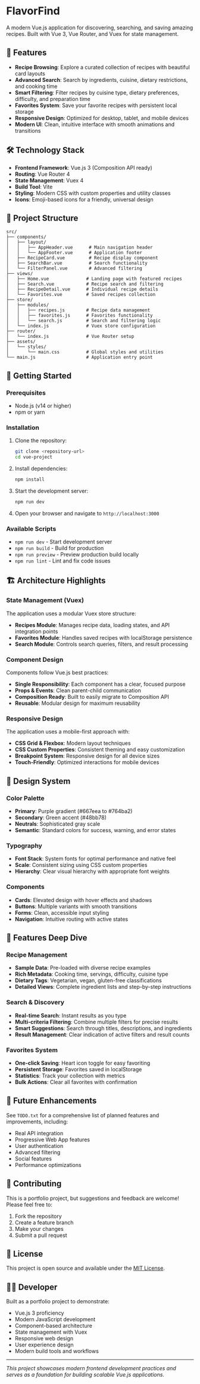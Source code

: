 # FlavorFind

A modern Vue.js application for discovering, searching, and saving amazing recipes. Built with Vue 3, Vue Router, and Vuex for state management.

## 🚀 Features

- **Recipe Browsing**: Explore a curated collection of recipes with beautiful card layouts
- **Advanced Search**: Search by ingredients, cuisine, dietary restrictions, and cooking time
- **Smart Filtering**: Filter recipes by cuisine type, dietary preferences, difficulty, and preparation time
- **Favorites System**: Save your favorite recipes with persistent local storage
- **Responsive Design**: Optimized for desktop, tablet, and mobile devices
- **Modern UI**: Clean, intuitive interface with smooth animations and transitions

## 🛠 Technology Stack

- **Frontend Framework**: Vue.js 3 (Composition API ready)
- **Routing**: Vue Router 4
- **State Management**: Vuex 4
- **Build Tool**: Vite
- **Styling**: Modern CSS with custom properties and utility classes
- **Icons**: Emoji-based icons for a friendly, universal design

## 📁 Project Structure

```
src/
├── components/
│   ├── layout/
│   │   ├── AppHeader.vue      # Main navigation header
│   │   └── AppFooter.vue      # Application footer
│   ├── RecipeCard.vue         # Recipe display component
│   ├── SearchBar.vue          # Search functionality
│   └── FilterPanel.vue        # Advanced filtering
├── views/
│   ├── Home.vue              # Landing page with featured recipes
│   ├── Search.vue            # Recipe search and filtering
│   ├── RecipeDetail.vue      # Individual recipe details
│   └── Favorites.vue         # Saved recipes collection
├── store/
│   ├── modules/
│   │   ├── recipes.js        # Recipe data management
│   │   ├── favorites.js      # Favorites functionality
│   │   └── search.js         # Search and filtering logic
│   └── index.js              # Vuex store configuration
├── router/
│   └── index.js              # Vue Router setup
├── assets/
│   └── styles/
│       └── main.css          # Global styles and utilities
└── main.js                   # Application entry point
```

## 🚀 Getting Started

### Prerequisites

- Node.js (v14 or higher)
- npm or yarn

### Installation

1. Clone the repository:

   ```bash
   git clone <repository-url>
   cd vue-project
   ```

2. Install dependencies:

   ```bash
   npm install
   ```

3. Start the development server:

   ```bash
   npm run dev
   ```

4. Open your browser and navigate to `http://localhost:3000`

### Available Scripts

- `npm run dev` - Start development server
- `npm run build` - Build for production
- `npm run preview` - Preview production build locally
- `npm run lint` - Lint and fix code issues

## 🏗 Architecture Highlights

### State Management (Vuex)

The application uses a modular Vuex store structure:

- **Recipes Module**: Manages recipe data, loading states, and API integration points
- **Favorites Module**: Handles saved recipes with localStorage persistence
- **Search Module**: Controls search queries, filters, and result processing

### Component Design

Components follow Vue.js best practices:

- **Single Responsibility**: Each component has a clear, focused purpose
- **Props & Events**: Clean parent-child communication
- **Composition Ready**: Built to easily migrate to Composition API
- **Reusable**: Modular design for maximum reusability

### Responsive Design

The application uses a mobile-first approach with:

- **CSS Grid & Flexbox**: Modern layout techniques
- **CSS Custom Properties**: Consistent theming and easy customization
- **Breakpoint System**: Responsive design for all device sizes
- **Touch-Friendly**: Optimized interactions for mobile devices

## 🎨 Design System

### Color Palette

- **Primary**: Purple gradient (#667eea to #764ba2)
- **Secondary**: Green accent (#48bb78)
- **Neutrals**: Sophisticated gray scale
- **Semantic**: Standard colors for success, warning, and error states

### Typography

- **Font Stack**: System fonts for optimal performance and native feel
- **Scale**: Consistent sizing using CSS custom properties
- **Hierarchy**: Clear visual hierarchy with appropriate font weights

### Components

- **Cards**: Elevated design with hover effects and shadows
- **Buttons**: Multiple variants with smooth transitions
- **Forms**: Clean, accessible input styling
- **Navigation**: Intuitive routing with active states

## 📱 Features Deep Dive

### Recipe Management

- **Sample Data**: Pre-loaded with diverse recipe examples
- **Rich Metadata**: Cooking time, servings, difficulty, cuisine type
- **Dietary Tags**: Vegetarian, vegan, gluten-free classifications
- **Detailed Views**: Complete ingredient lists and step-by-step instructions

### Search & Discovery

- **Real-time Search**: Instant results as you type
- **Multi-criteria Filtering**: Combine multiple filters for precise results
- **Smart Suggestions**: Search through titles, descriptions, and ingredients
- **Result Management**: Clear indication of active filters and result counts

### Favorites System

- **One-click Saving**: Heart icon toggle for easy favoriting
- **Persistent Storage**: Favorites saved in localStorage
- **Statistics**: Track your collection with metrics
- **Bulk Actions**: Clear all favorites with confirmation

## 🔮 Future Enhancements

See `TODO.txt` for a comprehensive list of planned features and improvements, including:

- Real API integration
- Progressive Web App features
- User authentication
- Advanced filtering
- Social features
- Performance optimizations

## 🤝 Contributing

This is a portfolio project, but suggestions and feedback are welcome! Please feel free to:

1. Fork the repository
2. Create a feature branch
3. Make your changes
4. Submit a pull request

## 📄 License

This project is open source and available under the [MIT License](LICENSE).

## 👨‍💻 Developer

Built as a portfolio project to demonstrate:

- Vue.js 3 proficiency
- Modern JavaScript development
- Component-based architecture
- State management with Vuex
- Responsive web design
- User experience design
- Modern build tools and workflows

---

_This project showcases modern frontend development practices and serves as a foundation for building scalable Vue.js applications._
